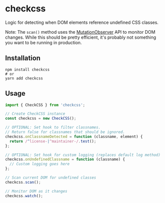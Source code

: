 # checkcss

Logic for detecting when DOM elements reference undefined CSS classes.

Note: The `scan()` method uses the [MutationObserver](https://developer.mozilla.org/en-US/docs/Web/API/MutationObserver) API to monitor DOM changes. While this should be pretty efficient, it's probably not something you want to be running in production.

## Installation

```
npm install checkcss
# or
yarn add checkcss
```

## Usage

```javascript
import { CheckCSS } from 'checkcss';

// Create CheckCSS instance
const checkcss = new CheckCSS();

// OPTIONAL: Set hook to filter classnames.
// Return false for classnames that should be ignored.
checkcss.onClassnameDetected = function (classname, element) {
  return /^license-|^maintainer-/.test();
};

// OPTIONAL: Set hook for custom logging (replaces default log method)
checkcss.onUndefinedClassname = function (classname) {
  // Custom logging goes here
};

// Scan current DOM for undefined classes
checkcss.scan();

// Monitor DOM as it changes
checkcss.watch();
```
